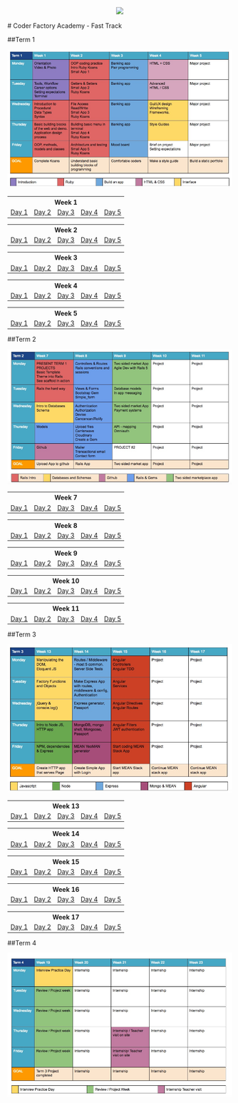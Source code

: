 <p align="center"><img src="https://github.com/coder-factory-academy/cf-guidline-css/blob/master/CFA.png"></p>
# Coder Factory Academy - Fast Track

##Term 1

<img src="term-1-calendar.jpg">

<table>
<tr><th colspan="5">Week 1</th></tr>
	<tr>
		<td><a href="term-1/week-1/day-1/DailyPlanT1-W1-D1.md">Day 1</a></td>
		<td><a href="term-1/week-1/day-2/DailyPlanT1-W1-D2.md">Day 2</a></td>
		<td><a href="term-1/week-1/day-3/DailyPlanT1-W1-D3.md">Day 3</a></td>
		<td><a href="term-1/week-1/day-4/DailyPlanT1-W1-D4.md">Day 4</a></td>
		<td><a href="term-1/week-1/day-5/DailyPlanT1-W1-D5.md">Day 5</a></td>
</tr>
</table>

<table>
<tr><th colspan="5">Week 2</th></tr>
	<tr>
		<td><a href="term-1/week-2/day-1/DailyPlanT1-W2-D1.md">Day 1</a></td>
		<td><a href="term-1/week-2/day-2/DailyPlanT1-W2-D2.md">Day 2</a></td>
		<td><a href="term-1/week-2/day-3/DailyPlanT1-W2-D3.md">Day 3</a></td>
		<td><a href="term-1/week-2/day-4/DailyPlanT1-W2-D4.md">Day 4</a></td>
		<td><a href="term-1/week-2/day-5/DailyPlanT1-W2-D5.md">Day 5</a></td>
</tr>
</table>

<table>
<tr><th colspan="5">Week 3</th></tr>
	<tr>
		<td><a href="term-1/week-3/day-1/DailyPlanT1-W3-D1.md">Day 1</a></td>
		<td><a href="term-1/week-3/day-2/DailyPlanT1-W3-D2.md">Day 2</a></td>
		<td><a href="term-1/week-3/day-3/DailyPlanT1-W3-D3.md">Day 3</a></td>
		<td><a href="term-1/week-3/day-4/DailyPlanT1-W3-D4.md">Day 4</a></td>
		<td><a href="term-1/week-3/day-5/DailyPlanT1-W3-D5.md">Day 5</a></td>
</tr>
</table>

<table>
<tr><th colspan="5">Week 4</th></tr>
	<tr>
		<td><a href="term-1/week-4/day-1/DailyPlanT1-W4-D1.md">Day 1</a></td>
		<td><a href="term-1/week-4/day-2/DailyPlanT1-W4-D2.md">Day 2</a></td>
		<td><a href="term-1/week-4/day-3/DailyPlanT1-W4-D3.md">Day 3</a></td>
		<td><a href="term-1/week-4/day-4/DailyPlanT1-W4-D4.md">Day 4</a></td>
		<td><a href="term-1/week-4/day-5/DailyPlanT1-W4-D5.md">Day 5</a></td>
</tr>
</table>

<table>
<tr><th colspan="5">Week 5</th></tr>
	<tr>
		<td><a href="term-1/week-5/day-1/DailyPlanT1-W5-D1.md">Day 1</a></td>
		<td><a href="term-1/week-5/day-2/DailyPlanT1-W5-D2.md">Day 2</a></td>
		<td><a href="term-1/week-5/day-3/DailyPlanT1-W5-D3.md">Day 3</a></td>
		<td><a href="term-1/week-5/day-4/DailyPlanT1-W5-D4.md">Day 4</a></td>
		<td><a href="term-1/week-5/day-5/DailyPlanT1-W5-D5.md">Day 5</a></td>
</tr>
</table>

##Term 2

<img src="term-2-calendar.jpg">

<table>
<tr><th colspan="5">Week 7</th></tr>
	<tr>
		<td><a href="term-2/week-7/day-1/DailyPlanT2-W7-D1.md">Day 1</a></td>
		<td><a href="term-2/week-7/day-2/DailyPlanT2-W7-D2.md">Day 2</a></td>
		<td><a href="term-2/week-7/day-3/DailyPlanT2-W7-D3.md">Day 3</a></td>
		<td><a href="term-2/week-7/day-4/DailyPlanT2-W7-D4.md">Day 4</a></td>
		<td><a href="term-2/week-7/day-5/DailyPlanT2-W7-D5.md">Day 5</a></td>
</tr>
</table>

<table>
<tr><th colspan="5">Week 8</th></tr>
	<tr>
		<td><a href="term-2/week-8/day-1/DailyPlanT2-W8-D1.md">Day 1</a></td>
		<td><a href="term-2/week-8/day-2/DailyPlanT2-W8-D2.md">Day 2</a></td>
		<td><a href="term-2/week-8/day-3/DailyPlanT2-W8-D3.md">Day 3</a></td>
		<td><a href="term-2/week-8/day-4/DailyPlanT2-W8-D4.md">Day 4</a></td>
		<td><a href="term-2/week-8/day-5/DailyPlanT2-W8-D5.md">Day 5</a></td>
</tr>
</table>

<table>
<tr><th colspan="5">Week 9</th></tr>
	<tr>
		<td><a href="term-2/week-9/day-1/DailyPlanT2-W9-D1.md">Day 1</a></td>
		<td><a href="term-2/week-9/day-2/DailyPlanT2-W9-D2.md">Day 2</a></td>
		<td><a href="term-2/week-9/day-3/DailyPlanT2-W9-D3.md">Day 3</a></td>
		<td><a href="term-2/week-9/day-4/DailyPlanT2-W9-D4.md">Day 4</a></td>
		<td><a href="term-2/week-9/day-5/DailyPlanT2-W9-D5.md">Day 5</a></td>
</tr>
</table>

<table>
<tr><th colspan="5">Week 10</th></tr>
	<tr>
		<td><a href="term-2/week-10/day-1/DailyPlanT2-W10-D1.md">Day 1</a></td>
		<td><a href="term-2/week-10/day-2/DailyPlanT2-W10-D2.md">Day 2</a></td>
		<td><a href="term-2/week-10/day-3/DailyPlanT2-W10-D3.md">Day 3</a></td>
		<td><a href="term-2/week-10/day-4/DailyPlanT2-W10-D4.md">Day 4</a></td>
		<td><a href="term-2/week-10/day-5/DailyPlanT2-W10-D5.md">Day 5</a></td>
</tr>
</table>

<table>
<tr><th colspan="5">Week 11</th></tr>
	<tr>
		<td><a href="term-2/week-11/day-1/DailyPlanT2-W11-D1.md">Day 1</a></td>
		<td><a href="term-2/week-11/day-2/DailyPlanT2-W11-D2.md">Day 2</a></td>
		<td><a href="term-2/week-11/day-3/DailyPlanT2-W11-D3.md">Day 3</a></td>
		<td><a href="term-2/week-11/day-4/DailyPlanT2-W11-D4.md">Day 4</a></td>
		<td><a href="term-2/week-11/day-5/DailyPlanT2-W11-D5.md">Day 5</a></td>
</tr>
</table>

##Term 3

<img src="term-3-calendar.jpg">

<table>
<tr><th colspan="5">Week 13</th></tr>
	<tr>
		<td><a href="term-3/week-13/day-1/DailyPlanT3-W13-D1.md">Day 1</a></td>
		<td><a href="term-3/week-13/day-2/DailyPlanT3-W13-D2.md">Day 2</a></td>
		<td><a href="term-3/week-13/day-3/DailyPlanT3-W13-D3.md">Day 3</a></td>
		<td><a href="term-3/week-13/day-4/DailyPlanT3-W13-D4.md">Day 4</a></td>
		<td><a href="term-3/week-13/day-5/DailyPlanT3-W13-D5.md">Day 5</a></td>
</tr>
</table>

<table>
<tr><th colspan="5">Week 14</th></tr>
	<tr>
		<td><a href="term-3/week-14/day-1/DailyPlanT3-W14-D1.md">Day 1</a></td>
		<td><a href="term-3/week-14/day-2/DailyPlanT3-W14-D2.md">Day 2</a></td>
		<td><a href="term-3/week-14/day-3/DailyPlanT3-W14-D3.md">Day 3</a></td>
		<td><a href="term-3/week-14/day-4/DailyPlanT3-W14-D4.md">Day 4</a></td>
		<td><a href="term-3/week-14/day-5/DailyPlanT3-W14-D5.md">Day 5</a></td>
</tr>
</table>

<table>
<tr><th colspan="5">Week 15</th></tr>
	<tr>
		<td><a href="term-3/week-15/day-1/DailyPlanT3-W15-D1.md">Day 1</a></td>
		<td><a href="term-3/week-15/day-2/DailyPlanT3-W15-D2.md">Day 2</a></td>
		<td><a href="term-3/week-15/day-3/DailyPlanT3-W15-D3.md">Day 3</a></td>
		<td><a href="term-3/week-15/day-4/DailyPlanT3-W15-D4.md">Day 4</a></td>
		<td><a href="term-3/week-15/day-5/DailyPlanT3-W15-D5.md">Day 5</a></td>
</tr>
</table>

<table>
<tr><th colspan="5">Week 16</th></tr>
	<tr>
		<td><a href="term-3/week-16/day-1/DailyPlanT3-W16-D1.md">Day 1</a></td>
		<td><a href="term-3/week-16/day-2/DailyPlanT3-W16-D2.md">Day 2</a></td>
		<td><a href="term-3/week-16/day-3/DailyPlanT3-W16-D3.md">Day 3</a></td>
		<td><a href="term-3/week-16/day-4/DailyPlanT3-W16-D4.md">Day 4</a></td>
		<td><a href="term-3/week-16/day-5/DailyPlanT3-W16-D5.md">Day 5</a></td>
</tr>
</table>

<table>
<tr><th colspan="5">Week 17</th></tr>
	<tr>
		<td><a href="term-3/week-17/day-1/DailyPlanT3-W17-D1.md">Day 1</a></td>
		<td><a href="term-3/week-17/day-2/DailyPlanT3-W17-D2.md">Day 2</a></td>
		<td><a href="term-3/week-17/day-3/DailyPlanT3-W17-D3.md">Day 3</a></td>
		<td><a href="term-3/week-17/day-4/DailyPlanT3-W17-D4.md">Day 4</a></td>
		<td><a href="term-3/week-17/day-5/DailyPlanT3-W17-D5.md">Day 5</a></td>
</tr>
</table>

##Term 4

<img src="term-4-calendar.jpg">
